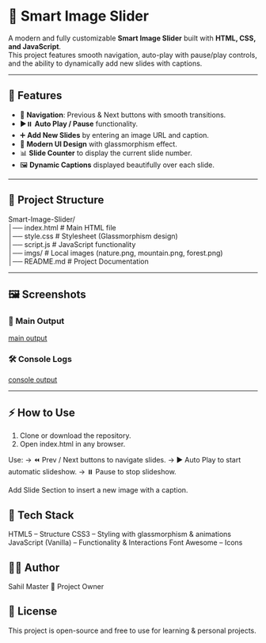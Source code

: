 # 📸 Smart Image Slider  

A modern and fully customizable **Smart Image Slider** built with **HTML, CSS, and JavaScript**.  
This project features smooth navigation, auto-play with pause/play controls, and the ability to dynamically add new slides with captions.  

---

## 🚀 Features  

- 🔄 **Navigation**: Previous & Next buttons with smooth transitions.  
- ▶️⏸️ **Auto Play / Pause** functionality.  
- ➕ **Add New Slides** by entering an image URL and caption.  
- 🎨 **Modern UI Design** with glassmorphism effect.  
- 📊 **Slide Counter** to display the current slide number.  
- 🖼️ **Dynamic Captions** displayed beautifully over each slide.  

---

## 📂 Project Structure  

Smart-Image-Slider/ <br>
│── index.html # Main HTML file <br>
│── style.css # Stylesheet (Glassmorphism design) <br>
│── script.js # JavaScript functionality <br>
│── imgs/ # Local images (nature.png, mountain.png, forest.png) <br>
│── README.md # Project Documentation <br>


---

## 🖼️ Screenshots  

### 🎯 Main Output  
[main output](screenshot/main.png)

### 🛠️ Console Logs  
[console output](screenshot/console.png)

---

## ⚡ How to Use  

1. Clone or download the repository.  
2. Open index.html in any browser.

Use:
    -> ⏪ Prev / Next buttons to navigate slides.
    -> ▶️ Auto Play to start automatic slideshow.
    -> ⏸️ Pause to stop slideshow.

Add Slide Section to insert a new image with a caption.


## 📌 Tech Stack

HTML5 – Structure
CSS3 – Styling with glassmorphism & animations
JavaScript (Vanilla) – Functionality & Interactions
Font Awesome – Icons


## 👨‍💻 Author

Sahil Master
📌 Project Owner


## 📜 License

This project is open-source and free to use for learning & personal projects.